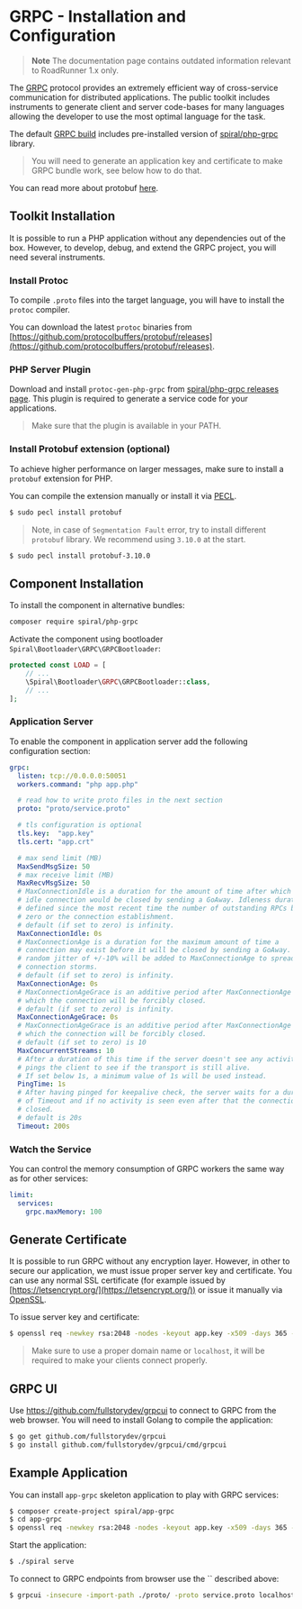 # GRPC - Installation and Configuration

> **Note**
> The documentation page contains outdated information relevant to RoadRunner 1.x only.

The [GRPC](https://grpc.io/) protocol provides an extremely efficient way of cross-service communication for distributed applications. The public toolkit includes instruments to generate client and server code-bases for many languages
allowing the developer to use the most optimal language for the task.

The default [GRPC build](https://github.com/spiral/app-grpc) includes pre-installed version of [spiral/php-grpc](https://github.com/spiral/php-grpc)
library.

> You will need to generate an application key and certificate to make GRPC bundle work, see below how to do that.

You can read more about protobuf [here](https://developers.google.com/protocol-buffers/docs/overview).

## Toolkit Installation

It is possible to run a PHP application without any dependencies out of the box. However, to develop, debug, and extend the GRPC project, you will need several instruments.

### Install Protoc

To compile `.proto` files into the target language, you will have to install the `protoc` compiler.

You can download the latest `protoc` binaries from [https://github.com/protocolbuffers/protobuf/releases](https://github.com/protocolbuffers/protobuf/releases).

### PHP Server Plugin

Download and install `protoc-gen-php-grpc` from [spiral/php-grpc releases page](https://github.com/spiral/php-grpc/releases). 
This plugin is required to generate a service code for your applications.

> Make sure that the plugin is available in your PATH.

### Install Protobuf extension (optional)

To achieve higher performance on larger messages, make sure to install a `protobuf` extension for PHP.

You can compile the extension manually or install it via [PECL](https://pecl.php.net/package/protobuf).

```bash
$ sudo pecl install protobuf
```

> Note, in case of `Segmentation Fault` error, try to install different `protobuf` library. We recommend using `3.10.0`  at the start. 

```bash
$ sudo pecl install protobuf-3.10.0
```

## Component Installation

To install the component in alternative bundles:

```bash
composer require spiral/php-grpc
```

Activate the component using bootloader `Spiral\Bootloader\GRPC\GRPCBootloader`:

```php
protected const LOAD = [
    // ...
    \Spiral\Bootloader\GRPC\GRPCBootloader::class,
    // ...
];
```

### Application Server

To enable the component in application server add the following configuration section:

```yaml
grpc:
  listen: tcp://0.0.0.0:50051
  workers.command: "php app.php"

  # read how to write proto files in the next section
  proto: "proto/service.proto"

  # tls configuration is optional
  tls.key:  "app.key"
  tls.cert: "app.crt"

  # max send limit (MB)
  MaxSendMsgSize: 50
  # max receive limit (MB)
  MaxRecvMsgSize: 50
  # MaxConnectionIdle is a duration for the amount of time after which an
  # idle connection would be closed by sending a GoAway. Idleness duration is
  # defined since the most recent time the number of outstanding RPCs became
  # zero or the connection establishment.
  # default (if set to zero) is infinity.
  MaxConnectionIdle: 0s
  # MaxConnectionAge is a duration for the maximum amount of time a
  # connection may exist before it will be closed by sending a GoAway. A
  # random jitter of +/-10% will be added to MaxConnectionAge to spread out
  # connection storms.
  # default (if set to zero) is infinity.
  MaxConnectionAge: 0s
  # MaxConnectionAgeGrace is an additive period after MaxConnectionAge after
  # which the connection will be forcibly closed.
  # default (if set to zero) is infinity.
  MaxConnectionAgeGrace: 0s
  # MaxConnectionAgeGrace is an additive period after MaxConnectionAge after
  # which the connection will be forcibly closed.
  # default (if set to zero) is 10
  MaxConcurrentStreams: 10
  # After a duration of this time if the server doesn't see any activity it
  # pings the client to see if the transport is still alive.
  # If set below 1s, a minimum value of 1s will be used instead.
  PingTime: 1s
  # After having pinged for keepalive check, the server waits for a duration
  # of Timeout and if no activity is seen even after that the connection is
  # closed.
  # default is 20s
  Timeout: 200s
```

### Watch the Service

You can control the memory consumption of GRPC workers the same way as for other services:

```yaml
limit:
  services:
    grpc.maxMemory: 100
```

## Generate Certificate

It is possible to run GRPC without any encryption layer. However, in other to secure our application, we must issue proper
server key and certificate. You can use any normal SSL certificate (for example issued by [https://letsencrypt.org/](https://letsencrypt.org/)) or
issue it manually via [OpenSSL](https://www.openssl.org/).

To issue server key and certificate:

```bash
$ openssl req -newkey rsa:2048 -nodes -keyout app.key -x509 -days 365 -out app.crt
```

> Make sure to use a proper domain name or `localhost`, it will be required to make your clients connect properly.

## GRPC UI

Use https://github.com/fullstorydev/grpcui to connect to GRPC from the web browser. You will need to install Golang
to compile the application:

```bash
$ go get github.com/fullstorydev/grpcui
$ go install github.com/fullstorydev/grpcui/cmd/grpcui
```

## Example Application

You can install `app-grpc` skeleton application to play with GRPC services:

```bash
$ composer create-project spiral/app-grpc
$ cd app-grpc
$ openssl req -newkey rsa:2048 -nodes -keyout app.key -x509 -days 365 -out app.crt
```

Start the application:

```bash
$ ./spiral serve
```

To connect to GRPC endpoints from browser use the `` described above:

```bash
$ grpcui -insecure -import-path ./proto/ -proto service.proto localhost:50051
```
